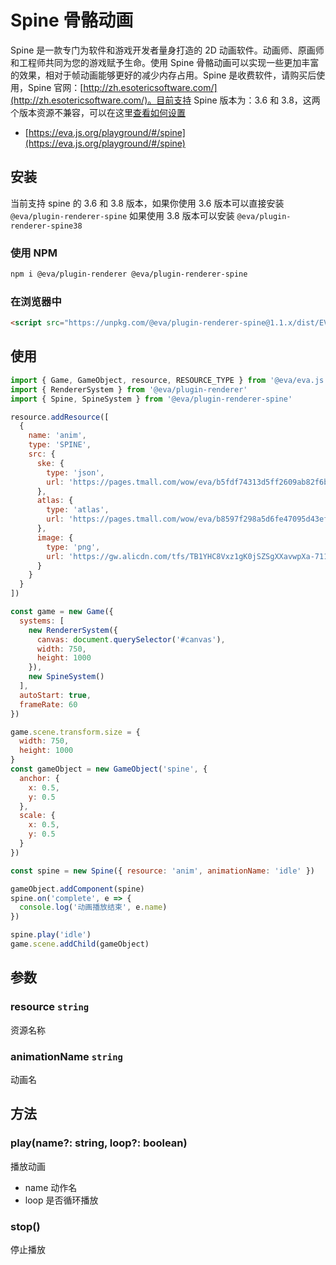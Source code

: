 # Spine 骨骼动画

Spine 是一款专门为软件和游戏开发者量身打造的 2D 动画软件。动画师、原画师和工程师共同为您的游戏赋予生命。使用 Spine 骨骼动画可以实现一些更加丰富的效果，相对于帧动画能够更好的减少内存占用。Spine 是收费软件，请购买后使用，Spine 官网：[http://zh.esotericsoftware.com/](http://zh.esotericsoftware.com/)。目前支持 Spine 版本为：3.6 和 3.8，这两个版本资源不兼容，可以在这里[查看如何设置](http://zh.esotericsoftware.com/spine-settings#Version)

- [https://eva.js.org/playground/#/spine](https://eva.js.org/playground/#/spine)

## 安装

当前支持 spine 的 3.6 和 3.8 版本，如果你使用 3.6 版本可以直接安装 `@eva/plugin-renderer-spine` 如果使用 3.8 版本可以安装 `@eva/plugin-renderer-spine38`

### 使用 NPM
```bash
npm i @eva/plugin-renderer @eva/plugin-renderer-spine
```

### 在浏览器中
```html
<script src="https://unpkg.com/@eva/plugin-renderer-spine@1.1.x/dist/EVA.plugin.renderer.spine.min.js"></script>
```

## 使用

```js
import { Game, GameObject, resource, RESOURCE_TYPE } from '@eva/eva.js'
import { RendererSystem } from '@eva/plugin-renderer'
import { Spine, SpineSystem } from '@eva/plugin-renderer-spine'

resource.addResource([
  {
    name: 'anim',
    type: 'SPINE',
    src: {
      ske: {
        type: 'json',
        url: 'https://pages.tmall.com/wow/eva/b5fdf74313d5ff2609ab82f6b6fd83e6.json'
      },
      atlas: {
        type: 'atlas',
        url: 'https://pages.tmall.com/wow/eva/b8597f298a5d6fe47095d43ef03210d4.atlas'
      },
      image: {
        type: 'png',
        url: 'https://gw.alicdn.com/tfs/TB1YHC8Vxz1gK0jSZSgXXavwpXa-711-711.png'
      }
    }
  }
])

const game = new Game({
  systems: [
    new RendererSystem({
      canvas: document.querySelector('#canvas'),
      width: 750,
      height: 1000
    }),
    new SpineSystem()
  ],
  autoStart: true,
  frameRate: 60
})

game.scene.transform.size = {
  width: 750,
  height: 1000
}
const gameObject = new GameObject('spine', {
  anchor: {
    x: 0.5,
    y: 0.5
  },
  scale: {
    x: 0.5,
    y: 0.5
  }
})

const spine = new Spine({ resource: 'anim', animationName: 'idle' })

gameObject.addComponent(spine)
spine.on('complete', e => {
  console.log('动画播放结束', e.name)
})

spine.play('idle')
game.scene.addChild(gameObject)
```

## 参数

### resource `string` 

资源名称

### animationName `string` 

动画名

## 方法

### play(name?: string, loop?: boolean)

播放动画

- name 动作名
- loop 是否循环播放

### stop()

停止播放


